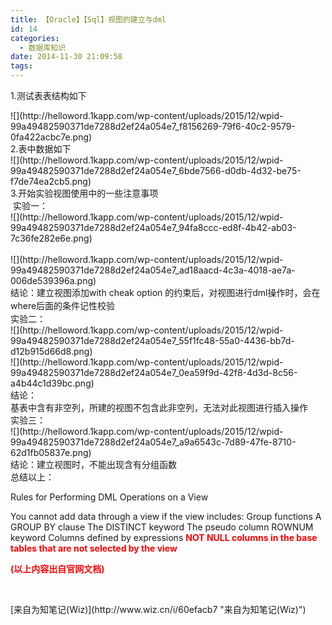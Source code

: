 ```yaml
---
title: 【Oracle】【Sql】视图的建立与dml
id: 14
categories:
  - 数据库知识
date: 2014-11-30 21:09:58
tags:
---
```


1.测试表表结构如下<div>
<div><div>![](http://helloword.1kapp.com/wp-content/uploads/2015/12/wpid-99a49482590371de7288d2ef24a054e7_f8156269-79f6-40c2-9579-0fa422acbc7e.png)
</div><div>2.表中数据如下</div><div>![](http://helloword.1kapp.com/wp-content/uploads/2015/12/wpid-99a49482590371de7288d2ef24a054e7_6bde7566-d0db-4d32-be75-f7de74ea2cb5.png)<!--more-->
</div><div>
</div><div>3.开始实验视图使用中的一些注意事项&nbsp;</div><div>&nbsp;实验一：</div><div>![](http://helloword.1kapp.com/wp-content/uploads/2015/12/wpid-99a49482590371de7288d2ef24a054e7_94fa8ccc-ed8f-4b42-ab03-7c36fe282e6e.png)</div><div>&nbsp;&nbsp;</div><div>![](http://helloword.1kapp.com/wp-content/uploads/2015/12/wpid-99a49482590371de7288d2ef24a054e7_ad18aacd-4c3a-4018-ae7a-006de539396a.png)
</div><div>结论：<span style="font-size: 10.5pt; line-height: 1.5;">建立视图添加with cheak option 的约束后，对视图进行dml操作时，会在where后面的条件记性校验</span></div><div>
</div><div>实验二：</div><div>![](http://helloword.1kapp.com/wp-content/uploads/2015/12/wpid-99a49482590371de7288d2ef24a054e7_55f1fc48-55a0-4436-bb7d-d12b915d66d8.png)
</div><div>![](http://helloword.1kapp.com/wp-content/uploads/2015/12/wpid-99a49482590371de7288d2ef24a054e7_0ea59f9d-42f8-4d3d-8c56-a4b44c1d39bc.png)
</div><div>结论：</div><div>基表中含有非空列，所建的视图不包含此非空列，无法对此视图进行插入操作</div><div>
</div><div>实验三：</div><div>![](http://helloword.1kapp.com/wp-content/uploads/2015/12/wpid-99a49482590371de7288d2ef24a054e7_a9a6543c-7d89-47fe-8710-62d1fb05837e.png)
</div><div>
</div><div>结论：建立视图时，不能出现含有分组函数</div><div>
</div><div>总结以上：</div><div>

Rules for Performing DML Operations on a View

You cannot add data through a view if the view includes:
Group functions
A GROUP BY clause
The DISTINCT keyword
The pseudo column ROWNUM keyword
Columns defined by expressions
**<span style="color: rgb(255, 0, 0);">NOT NULL columns in the base tables that are not selected by the view</span>**

**<span style="color: rgb(255, 0, 0);">(以上内容出自官网文档)</span>**
<small><small>&nbsp;</small></small></div><div>&nbsp;</div></div><div>
</div></div>

<div>[来自为知笔记(Wiz)](http://www.wiz.cn/i/60efacb7 "来自为知笔记(Wiz)")</div>